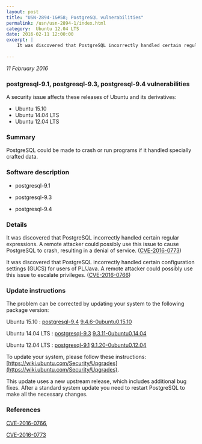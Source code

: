 ```yaml
---
layout: post
title: "USN-2894-1&#58; PostgreSQL vulnerabilities"
permalink: /usn/usn-2894-1/index.html
category:  Ubuntu 12.04 LTS
date: 2016-02-11 12:00:00
excerpt: |
    It was discovered that PostgreSQL incorrectly handled certain regular expressions. A remote attacker could possibly use this issue to cause PostgreSQL to crash, resulting in a denial of service. ([CVE-2016-0773](http://people.ubuntu.com/~ubuntu-security/cve/CVE-2016-0773))
    
--- 
```

 
 

*11 February 2016*

### postgresql-9.1, postgresql-9.3, postgresql-9.4 vulnerabilities

A security issue affects these releases of Ubuntu and its derivatives:

* Ubuntu 15.10
* Ubuntu 14.04 LTS
* Ubuntu 12.04 LTS

### Summary

PostgreSQL could be made to crash or run programs if it handled specially crafted data. 

### Software description

* postgresql-9.1 

* postgresql-9.3 

* postgresql-9.4 

### Details

It was discovered that PostgreSQL incorrectly handled certain regular expressions. A remote attacker could possibly use this issue to cause PostgreSQL to crash, resulting in a denial of service. ([CVE-2016-0773](http://people.ubuntu.com/~ubuntu-security/cve/CVE-2016-0773))

It was discovered that PostgreSQL incorrectly handled certain configuration settings (GUCS) for users of PL/Java. A remote attacker could possibly use this issue to escalate privileges. ([CVE-2016-0766](http://people.ubuntu.com/~ubuntu-security/cve/CVE-2016-0766)) 

### Update instructions

The problem can be corrected by updating your system to the following package version:

Ubuntu 15.10
 : [postgresql-9.4](https://launchpad.net/ubuntu/+source/postgresql-9.4) <span> [9.4.6-0ubuntu0.15.10](https://launchpad.net/ubuntu/+source/postgresql-9.4/9.4.6-0ubuntu0.15.10) </span> 

Ubuntu 14.04 LTS
 : [postgresql-9.3](https://launchpad.net/ubuntu/+source/postgresql-9.3) <span> [9.3.11-0ubuntu0.14.04](https://launchpad.net/ubuntu/+source/postgresql-9.3/9.3.11-0ubuntu0.14.04) </span> 

Ubuntu 12.04 LTS
 : [postgresql-9.1](https://launchpad.net/ubuntu/+source/postgresql-9.1) <span> [9.1.20-0ubuntu0.12.04](https://launchpad.net/ubuntu/+source/postgresql-9.1/9.1.20-0ubuntu0.12.04) </span> 

To update your system, please follow these instructions: [https://wiki.ubuntu.com/Security/Upgrades](https://wiki.ubuntu.com/Security/Upgrades).

This update uses a new upstream release, which includes additional bug fixes. After a standard system update you need to restart PostgreSQL to make all the necessary changes. 

### References

 
 [CVE-2016-0766](http://people.ubuntu.com/~ubuntu-security/cve/CVE-2016-0766), 

 [CVE-2016-0773](http://people.ubuntu.com/~ubuntu-security/cve/CVE-2016-0773)
 

